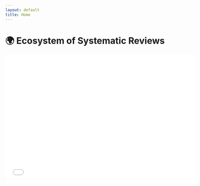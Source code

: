 ```yaml
---
layout: default
title: Home
---
```


# 🌍 Ecosystem of Systematic Reviews  

<iframe src="/ecosystem-reviews/carbon_pricing_graph.html" width="600" height="400" style="border:none;"></iframe>
